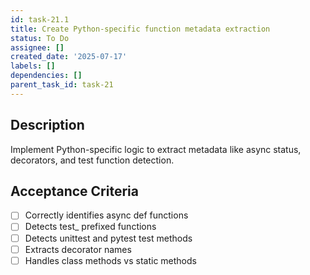 ```yaml
---
id: task-21.1
title: Create Python-specific function metadata extraction
status: To Do
assignee: []
created_date: '2025-07-17'
labels: []
dependencies: []
parent_task_id: task-21
---
```


## Description

Implement Python-specific logic to extract metadata like async status, decorators, and test function detection.

## Acceptance Criteria

- [ ] Correctly identifies async def functions
- [ ] Detects test_ prefixed functions
- [ ] Detects unittest and pytest test methods
- [ ] Extracts decorator names
- [ ] Handles class methods vs static methods
